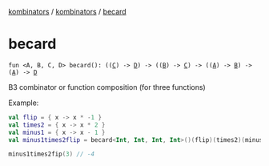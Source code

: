 [kombinators](../index.md) / [kombinators](index.md) / [becard](./becard.md)

# becard

`fun <A, B, C, D> becard(): ((`[`C`](becard.md#C)`) -> `[`D`](becard.md#D)`) -> ((`[`B`](becard.md#B)`) -> `[`C`](becard.md#C)`) -> ((`[`A`](becard.md#A)`) -> `[`B`](becard.md#B)`) -> (`[`A`](becard.md#A)`) -> `[`D`](becard.md#D)

B3 combinator or function composition (for three functions)

Example:

``` kotlin
val flip = { x -> x * -1 }
val times2 = { x -> x * 2 }
val minus1 = { x -> x - 1 }
val minus1times2flip = becard<Int, Int, Int, Int>()(flip)(times2)(minus1)

minus1times2fip(3) // -4
```

